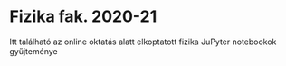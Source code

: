 # Fizika fak. 2020-21

Itt található az online oktatás alatt elkoptatott fizika JuPyter notebookok gyűjteménye